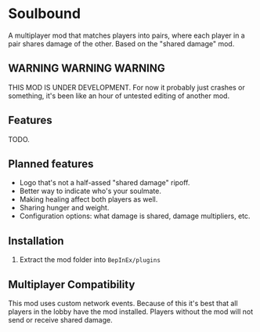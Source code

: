 # Soulbound

A multiplayer mod that matches players into pairs, where each player in a pair shares damage of the other. Based on the "shared damage" mod.

## WARNING WARNING WARNING

THIS MOD IS UNDER DEVELOPMENT. For now it probably just crashes or something, it's been like an hour of untested editing of another mod.

## Features

TODO.

## Planned features

* Logo that's not a half-assed "shared damage" ripoff.
* Better way to indicate who's your soulmate.
* Making healing affect both players as well.
* Sharing hunger and weight.
* Configuration options: what damage is shared, damage multipliers, etc.

## Installation

1. Extract the mod folder into `BepInEx/plugins`

## Multiplayer Compatibility

This mod uses custom network events. Because of this it's best that all players in the lobby have the mod installed. Players without the mod will not send or receive shared damage.
